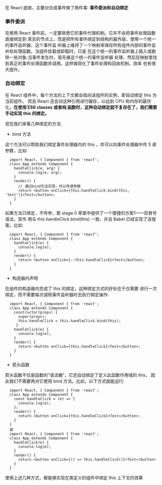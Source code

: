 在 React 底层，主要对合成事件做了两件事: **事件委派和自动绑定**

### 事件委派

在使用 React 事件前，一定要熟悉它的事件代理机制。它并不会把事件处理函数直接绑定到 真实的节点上，而是把所有事件绑定到结构的最外层，使用一个统一的事件监听器，这个事件监 听器上维持了一个映射来保存所有组件内部的事件监听和处理函数。当组件挂载或卸载时，只是 在这个统一的事件监听器上插入或删除一些对象;当事件发生时，首先被这个统一的事件监听器 处理，然后在映射里找到真正的事件处理函数并调用。这样做简化了事件处理和回收机制，效率 也有很大提升。


### 自动绑定

在 React 组件中，每个方法的上下文都会指向该组件的实例，即自动绑定 this 为当前组件。 而且 React 还会对这种引用进行缓存，以达到 CPU 和内存的最优化。**在使用 ES6 classes 或者纯 函数时，这种自动绑定就不复存在了，我们需要手动实现 this 的绑定。**

现在我们来看几种绑定的方法:

+ bind 方法

这个方法可以帮助我们绑定事件处理器内的 this ，并可以向事件处理器中传 5 递参数，比如:

```
  import React, { Component } from 'react';
  class App extends Component { 
    handleClick(e, arg) {
      console.log(e, arg); 
    }
    render() {
      // 通过bind方法实现，可以传递参数
      return <button onClick={this.handleClick.bind(this, 'test')}>Test</button>;
    }
  }
```

如果方法只绑定，不传参，那 stage 0 草案中提供了一个便捷的方案1——双冒号语法，其作 用与 this.handleClick.bind(this) 一致，并且 Babel 已经实现了该提案。比如:

```
  import React, { Component } from 'react’;
  class App extends Component { 
    handleClick(e) {
      console.log(e); 
    }
    render() {
      return <button onClick={::this.handleClick}>Test</button>;
    }
  }
```

+ 构造器内声明

在组件的构造器内完成了 this 的绑定，这种绑定方式的好处在于仅需要 进行一次绑定，而不需要每次调用事件监听器时去执行绑定操作:

```
  import React, { Component } from 'react';
  class App extends Component { 
    constructor(props) {
      super(props);
      this.handleClick = this.handleClick.bind(this); 
     }
    handleClick(e) { 
      console.log(e);
    }
    render() {
      return <button onClick={this.handleClick}>Test</button>;
    }
  }
```

+ 箭头函数

箭头函数不仅是函数的“语法糖”，它还自动绑定了定义此函数作用域的 this， 因此我们不需要再对它使用 bind 方法。比如，以下方式就能运行:

```
  import React, { Component } from 'react';
  class App extends Component { 
    const handleClick = (e) => {
      console.log(e);
    };
    render() {
      return <button onClick={this.handleClick}>Test</button>;
    }
  }
  或
  import React, { Component } from 'react';
  class App extends Component { 
    handleClick(e) {
      console.log(e); 
    }
    render() {
      return <button onClick={() => this.handleClick()}>Test</button> 
    }
  }
```

使用上述几种方式，都能够实现在类定义的组件中绑定 this 上下文的效果
